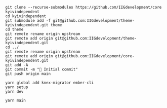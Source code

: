     git clone --recurse-submodules https://github.com/IIGdevelopment/core kyivindependent
    cd kyivindependent
    git submodule add -f git@github.com:IIGdevelopment/theme-kyivindependent.git theme
    cd theme
    git remote rename origin upstream
    git remote add origin git@github.com:IIGdevelopment/theme-kyivindependent.git
    cd ../
    git remote rename origin upstream
    git remote add origin git@github.com:IIGdevelopment/core-kyivindependent.git
    git add -A
    git commit -m "🚀 Initial commit"
    git push origin main

    yarn global add knex-migrator ember-cli
    yarn setup
    yarn dev

    yarn main